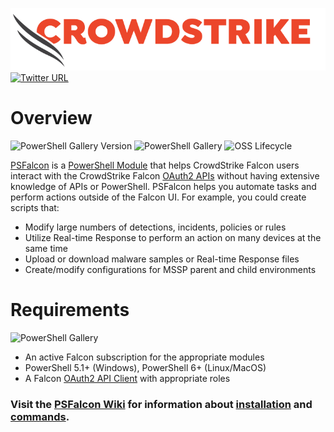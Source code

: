 ![CrowdStrike Falcon](https://raw.githubusercontent.com/CrowdStrike/falconpy/main/docs/asset/cs-logo.png) [![Twitter URL](https://img.shields.io/twitter/url?label=Follow%20%40CrowdStrike&style=social&url=https%3A%2F%2Ftwitter.com%2FCrowdStrike)](https://twitter.com/CrowdStrike)<br/>

# Overview

![PowerShell Gallery Version](https://img.shields.io/powershellgallery/v/psfalcon)
![PowerShell Gallery](https://img.shields.io/powershellgallery/dt/psfalcon)
![OSS Lifecycle](https://img.shields.io/osslifecycle/crowdstrike/psfalcon)

[PSFalcon](https://github.com/crowdstrike/psfalcon) is a [PowerShell Module](https://docs.microsoft.com/en-us/powershell/module/microsoft.powershell.core/about/about_modules?view=powershell-7) that helps CrowdStrike
Falcon users interact with the CrowdStrike Falcon [OAuth2 APIs](https://assets.falcon.crowdstrike.com/support/api/swagger.html#/) without
having extensive knowledge of APIs or PowerShell. PSFalcon helps you automate tasks and perform actions outside of the
Falcon UI. For example, you could create scripts that:

* Modify large numbers of detections, incidents, policies or rules
* Utilize Real-time Response to perform an action on many devices at the same time
* Upload or download malware samples or Real-time Response files
* Create/modify configurations for MSSP parent and child environments

# Requirements
![PowerShell Gallery](https://img.shields.io/powershellgallery/p/psfalcon?logo=powershell)

* An active Falcon subscription for the appropriate modules
* PowerShell 5.1+ (Windows), PowerShell 6+ (Linux/MacOS)
* A Falcon [OAuth2 API Client](https://falcon.crowdstrike.com/support/api-clients-and-keys) with appropriate roles

### Visit the **[PSFalcon Wiki](https://github.com/CrowdStrike/psfalcon/wiki)** for information about [installation](https://github.com/CrowdStrike/psfalcon/wiki/Installation) and [commands](https://github.com/CrowdStrike/psfalcon/wiki/Commands).
